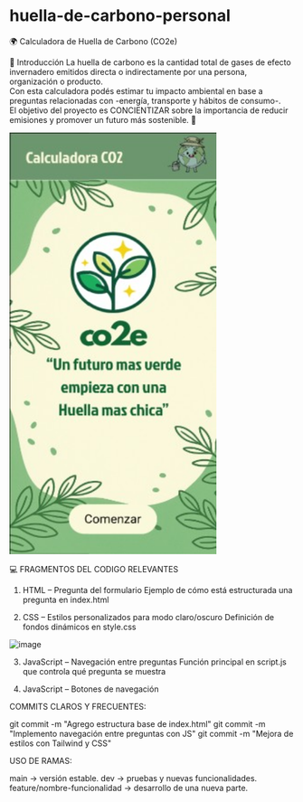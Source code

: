 # huella-de-carbono-personal

🌍 Calculadora de Huella de Carbono (CO2e)

📌 Introducción
La huella de carbono es la cantidad total de gases de efecto invernadero emitidos directa o indirectamente por una persona, organización o producto.  
Con esta calculadora podés estimar tu impacto ambiental en base a preguntas relacionadas con -energía, transporte y hábitos de consumo-.  
El objetivo del proyecto es CONCIENTIZAR sobre la importancia de reducir emisiones y promover un futuro más sostenible. 🌱

<img width="366" height="746" alt="image" src="Muestra.jpg" />

💻 FRAGMENTOS DEL CODIGO RELEVANTES

1. HTML – Pregunta del formulario
   Ejemplo de cómo está estructurada una pregunta en index.html

2. CSS – Estilos personalizados para modo claro/oscuro
  Definición de fondos dinámicos en style.css
<img width="567" height="236" alt="image" src="https://github.com/user-attachments/assets/dc824e63-8d43-4f9d-a653-79be26a17d1e" />

3. JavaScript – Navegación entre preguntas
  Función principal en script.js que controla qué pregunta se muestra

4. JavaScript – Botones de navegación

COMMITS CLAROS Y FRECUENTES:

git commit -m "Agrego estructura base de index.html"
git commit -m "Implemento navegación entre preguntas con JS"
git commit -m "Mejora de estilos con Tailwind y CSS"

USO DE RAMAS:

main → versión estable.
dev → pruebas y nuevas funcionalidades.
feature/nombre-funcionalidad → desarrollo de una nueva parte.






